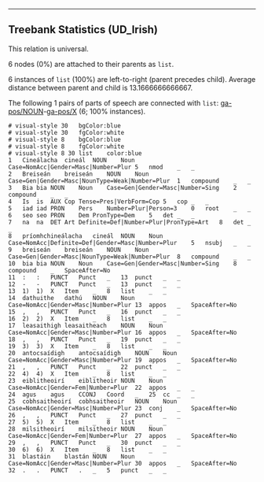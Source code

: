 

--------------------------------------------------------------------------------

## Treebank Statistics (UD_Irish)

This relation is universal.

6 nodes (0%) are attached to their parents as `list`.

6 instances of `list` (100%) are left-to-right (parent precedes child).
Average distance between parent and child is 13.1666666666667.

The following 1 pairs of parts of speech are connected with `list`: [ga-pos/NOUN]()-[ga-pos/X]() (6; 100% instances).


~~~ conllu
# visual-style 30	bgColor:blue
# visual-style 30	fgColor:white
# visual-style 8	bgColor:blue
# visual-style 8	fgColor:white
# visual-style 8 30 list	color:blue
1	Cineálacha	cineál	NOUN	Noun	Case=NomAcc|Gender=Masc|Number=Plur	5	nmod	_	_
2	Breiseán	breiseán	NOUN	Noun	Case=Gen|Gender=Masc|NounType=Weak|Number=Plur	1	compound	_	_
3	Bia	bia	NOUN	Noun	Case=Gen|Gender=Masc|Number=Sing	2	compound	_	_
4	Is	is	AUX	Cop	Tense=Pres|VerbForm=Cop	5	cop	_	_
5	iad	iad	PRON	Pers	Number=Plur|Person=3	0	root	_	_
6	seo	seo	PRON	Dem	PronType=Dem	5	det	_	_
7	na	na	DET	Art	Definite=Def|Number=Plur|PronType=Art	8	det	_	_
8	príomhchineálacha	cineál	NOUN	Noun	Case=NomAcc|Definite=Def|Gender=Masc|Number=Plur	5	nsubj	_	_
9	breiseán	breiseán	NOUN	Noun	Case=Gen|Gender=Masc|NounType=Weak|Number=Plur	8	compound	_	_
10	bia	bia	NOUN	Noun	Case=Gen|Gender=Masc|Number=Sing	8	compound	_	SpaceAfter=No
11	:	:	PUNCT	Punct	_	13	punct	_	_
12	-	-	PUNCT	Punct	_	13	punct	_	_
13	1)	1)	X	Item	_	8	list	_	_
14	dathuithe	dathú	NOUN	Noun	Case=NomAcc|Gender=Masc|Number=Plur	13	appos	_	SpaceAfter=No
15	,	,	PUNCT	Punct	_	16	punct	_	_
16	2)	2)	X	Item	_	8	list	_	_
17	leasaithigh	leasaitheach	NOUN	Noun	Case=NomAcc|Gender=Masc|Number=Plur	16	appos	_	SpaceAfter=No
18	,	,	PUNCT	Punct	_	19	punct	_	_
19	3)	3)	X	Item	_	8	list	_	_
20	antocsaídigh	antocsaídigh	NOUN	Noun	Case=NomAcc|Gender=Masc|Number=Plur	19	appos	_	SpaceAfter=No
21	,	,	PUNCT	Punct	_	22	punct	_	_
22	4)	4)	X	Item	_	8	list	_	_
23	eiblitheoirí	eiblitheoir	NOUN	Noun	Case=NomAcc|Gender=Fem|Number=Plur	22	appos	_	_
24	agus	agus	CCONJ	Coord	_	25	cc	_	_
25	cobhsaitheoirí	cobhsaitheoir	NOUN	Noun	Case=NomAcc|Gender=Masc|Number=Plur	23	conj	_	SpaceAfter=No
26	,	,	PUNCT	Punct	_	27	punct	_	_
27	5)	5)	X	Item	_	8	list	_	_
28	milsitheoirí	milsitheoir	NOUN	Noun	Case=NomAcc|Gender=Fem|Number=Plur	27	appos	_	SpaceAfter=No
29	,	,	PUNCT	Punct	_	30	punct	_	_
30	6)	6)	X	Item	_	8	list	_	_
31	blastáin	blastán	NOUN	Noun	Case=NomAcc|Gender=Masc|Number=Plur	30	appos	_	SpaceAfter=No
32	.	.	PUNCT	.	_	5	punct	_	_

~~~


